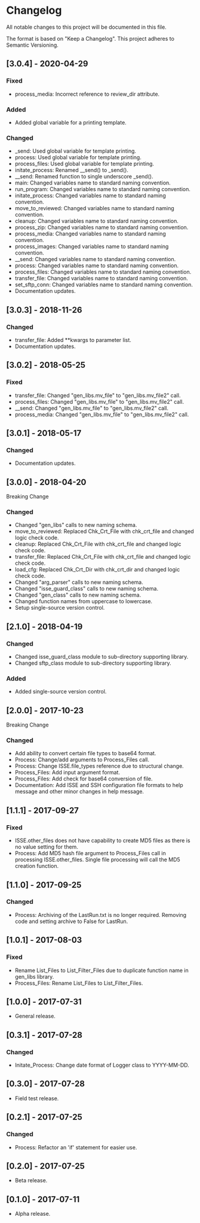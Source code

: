 # Changelog
All notable changes to this project will be documented in this file.

The format is based on "Keep a Changelog".  This project adheres to Semantic Versioning.


## [3.0.4] - 2020-04-29
### Fixed
- process_media:  Incorrect reference to review_dir attribute.

### Added
- Added global variable for a printing template.

### Changed
- \_send:  Used global variable for template printing.
- process:  Used global variable for template printing.
- process_files:  Used global variable for template printing.
- initate_process:  Renamed \_\_send() to \_send().
- \_\_send:  Renamed function to single underscore \_send().
- main:  Changed variables name to standard naming convention.
- run_program:  Changed variables name to standard naming convention.
- initate_process:  Changed variables name to standard naming convention.
- move_to_reviewed:  Changed variables name to standard naming convention.
- cleanup:  Changed variables name to standard naming convention.
- process_zip:  Changed variables name to standard naming convention.
- process_media:  Changed variables name to standard naming convention.
- process_images:  Changed variables name to standard naming convention.
- \_\_send:  Changed variables name to standard naming convention.
- process:  Changed variables name to standard naming convention.
- process_files:  Changed variables name to standard naming convention.
- transfer_file:  Changed variables name to standard naming convention.
- set_sftp_conn:  Changed variables name to standard naming convention.
- Documentation updates.


## [3.0.3] - 2018-11-26
### Changed
- transfer_file: Added \*\*kwargs to parameter list.
- Documentation updates.


## [3.0.2] - 2018-05-25
### Fixed
- transfer_file:  Changed "gen_libs.mv_file" to "gen_libs.mv_file2" call.
- process_files:  Changed "gen_libs.mv_file" to "gen_libs.mv_file2" call.
- \_\_send:  Changed "gen_libs.mv_file" to "gen_libs.mv_file2" call.
- process_media:  Changed "gen_libs.mv_file" to "gen_libs.mv_file2" call.


## [3.0.1] - 2018-05-17
### Changed
- Documentation updates.


## [3.0.0] - 2018-04-20
Breaking Change

### Changed
- Changed "gen_libs" calls to new naming schema.
- move_to_reviewed:  Replaced Chk_Crt_File with chk_crt_file and changed logic check code.
- cleanup:  Replaced Chk_Crt_File with chk_crt_file and changed logic check code.
- transfer_file:  Replaced Chk_Crt_File with chk_crt_file and changed logic check code.
- load_cfg:  Replaced Chk_Crt_Dir with chk_crt_dir and changed logic check code.
- Changed "arg_parser" calls to new naming schema.
- Changed "isse_guard_class" calls to new naming schema.
- Changed "gen_class" calls to new naming schema.
- Changed function names from uppercase to lowercase.
- Setup single-source version control.


## [2.1.0] - 2018-04-19
### Changed
- Changed isse_guard_class module to sub-directory supporting library.
- Changed sftp_class module to sub-directory supporting library.

### Added
- Added single-source version control.


## [2.0.0] - 2017-10-23
Breaking Change

### Changed
- Add ability to convert certain file types to base64 format.
- Process:  Change/add arguments to Process_Files call.
- Process:  Change ISSE.file_types reference due to structural change.
- Process_Files:  Add input argument format.
- Process_Files:  Add check for base64 conversion of file.
- Documentation:  Add ISSE and SSH configuration file formats to help message and other minor changes in help message.


## [1.1.1] - 2017-09-27
### Fixed
- ISSE.other_files does not have capability to create MD5 files as there is no value setting for them.
- Process:  Add MD5 hash file argument to Process_Files call in processing ISSE.other_files.  Single file processing will call the MD5 creation function.


## [1.1.0] - 2017-09-25
### Changed
- Process:  Archiving of the LastRun.txt is no longer required.  Removing code and setting archive to False for LastRun.


## [1.0.1] - 2017-08-03
### Fixed
- Rename List_Files to List_Filter_Files due to duplicate function name in gen_libs library.
- Process_Files:  Rename List_Files to List_Filter_Files.


## [1.0.0] - 2017-07-31
- General release.


## [0.3.1] - 2017-07-28
### Changed
- Initate_Process:  Change date format of Logger class to YYYY-MM-DD.


## [0.3.0] - 2017-07-28
- Field test release.


## [0.2.1] - 2017-07-25
### Changed
- Process:  Refactor an 'if' statement for easier use.


## [0.2.0] - 2017-07-25
- Beta release.


## [0.1.0] - 2017-07-11
- Alpha release.

